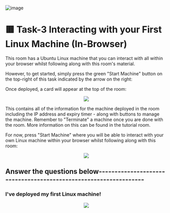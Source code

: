 ![image](https://user-images.githubusercontent.com/94435318/161430119-3b4a5d00-0d32-4fbf-8b6b-4979c8dfea2c.png)

# 🟥 Task-3 Interacting with your First Linux Machine (In-Browser)

This room has a Ubuntu Linux machine that you can interact with all within your browser whilst following along with this room's material. 

However, to get started, simply press the green "Start Machine" button on the top-right of this task indicated by the arrow on the right: 

Once deployed, a card will appear at the top of the room:

<p align="center">
  <img src="https://user-images.githubusercontent.com/94435318/161430794-d4aab6bf-feab-4913-9a86-033eb86346af.png">
</p> 

This contains all of the information for the machine deployed in the room including the IP address and expiry timer - along with buttons to manage the machine. Remember to "Terminate" a machine once you are done with the room. More information on this can be found in the tutorial room.

For now, press "Start Machine" where you will be able to interact with your own Linux machine within your browser whilst following along with this room: 

<p align="center">
  <img src="https://user-images.githubusercontent.com/94435318/161430751-d581178f-5fbe-43da-a311-f2713229128b.png">
</p> 

Answer the questions below-----------------------------------------------------------------
--

### I've deployed my first Linux machine!

<p align="center">
  <img src="https://user-images.githubusercontent.com/94435318/161431090-302662d1-e938-4f3e-88ff-6d7a40913f64.png">
</p>

